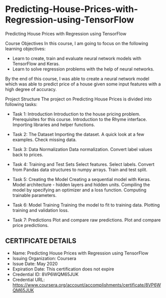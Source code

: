 # Predicting-House-Prices-with-Regression-using-TensorFlow
Predicting House Prices with Regression using TensorFlow


Course Objectives
In this course, I am going to focus on the following learning objectives:

- Learn to create, train and evaluate neural network models with TensorFlow and Keras.
- Learn to solve regression problems with the help of neural networks.


By the end of this course, I was able to create a neural network model which was able to predict price of a house given some input features with a high degree of accuracy.


Project Structure
The project on Predicting House Prices is divided into following tasks:

- Task 1: Introduction
Introduction to the house pricing problem.
Prerequisites for this course.
Introduction to the Rhyme interface.
Importing libraries and helper functions.


- Task 2: The Dataset
Importing the dataset.
A quick look at a few examples.
Check missing data.


- Task 3: Data Normalization
Data normalization.
Convert label values back to prices.


- Task 4: Training and Test Sets
Select features.
Select labels.
Convert from Pandas data structures to numpy arrays.
Train and test split.


- Task 5: Creating the Model
Creating a sequential model with Keras.
Model architecture - hidden layers and hidden units.
Compiling the model by specifying an optimizer and a loss function.
Computing trainable parameters.


- Task 6: Model Training
Training the model to fit to training data.
Plotting training and validation loss.


- Task 7: Predictions
Plot and compare raw predictions.
Plot and compare price predictions.


## CERTIFICATE DETAILS

- Name: Predicting House Prices with Regression using TensorFlow
- Issuing Organization: Coursera
- Issue Date: May 2020
- Expiration Date: This certification does not expire
- Credential ID: 8VP6WQM65JUK
- Credential URL: https://www.coursera.org/account/accomplishments/certificate/8VP6WQM65JUK

